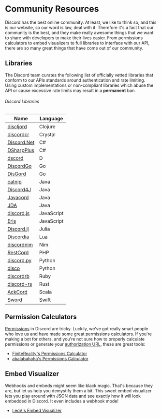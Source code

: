# Community Resources

Discord has the best online community. At least, we like to think so, and this is our website, so our word is law, deal with it. Therefore it's a fact that our community is the best, and they make really awesome things that we want to share with developers to make their lives easier. From permissions calculators to embed visualizers to full libraries to interface with our API, there are so many great things that have come out of our community.

## Libraries

The Discord team curates the following list of officially vetted libraries that conform to our APIs standards around authentication and rate limiting. Using custom implementations or non-compliant libraries which abuse the API or cause excessive rate limits may result in a **permanent** ban.

###### Discord Libraries

| Name | Language |
|------|----------|
| [discljord](https://github.com/igjoshua/discljord) | Clojure |
| [discordcr](https://github.com/meew0/discordcr) | Crystal |
| [Discord.Net](https://github.com/RogueException/Discord.Net) | C# |
| [DSharpPlus](https://github.com/NaamloosDT/DSharpPlus) | C# |
| [dscord](https://github.com/b1naryth1ef/dscord) | D |
| [DiscordGo](https://github.com/bwmarrin/discordgo) | Go |
| [DisGord](https://github.com/andersfylling/disgord) | Go |
| [catnip](https://github.com/mewna/catnip) | Java |
| [Discord4J](https://discord4j.com/) | Java |
| [Javacord](https://github.com/Javacord/Javacord) | Java |
| [JDA](https://github.com/DV8FromTheWorld/JDA) | Java |
| [discord.js](https://github.com/discordjs/discord.js) | JavaScript |
| [Eris](https://github.com/abalabahaha/eris) | JavaScript |
| [Discord.jl](https://github.com/Xh4H/Discord.jl) | Julia |
| [Discordia](https://github.com/SinisterRectus/Discordia) | Lua |
| [discordnim](https://github.com/Krognol/discordnim) | Nim |
| [RestCord](https://www.restcord.com/) | PHP |
| [discord.py](https://github.com/Rapptz/discord.py) | Python |
| [disco](https://github.com/b1naryth1ef/disco) | Python |
| [discordrb](https://github.com/meew0/discordrb) | Ruby |
| [discord-rs](https://github.com/SpaceManiac/discord-rs) | Rust |
| [AckCord](https://github.com/Katrix/AckCord) | Scala |
| [Sword](https://github.com/Azoy/Sword) | Swift |

## Permission Calculators

[Permissions](#DOCS_TOPICS_PERMISSIONS/permissions) in Discord are tricky. Luckily, we've got really smart people who love us and have made some great permissions calculators. If you're making a bot for others, and you're not sure how to properly calculate permissions or generate your [authorization URL](#DOCS_TOPICS_OAUTH2/bot-authorization-flow), these are great tools:

- [FiniteReality's Permissions Calculator](https://finitereality.github.io/permissions-calculator/?v=0)
- [abalabahaha's Permissions Calculator](https://discordapi.com/permissions.html#0)

## Embed Visualizer

Webhooks and embeds might seem like black magic. That's because they are, but let us help you demystify them a bit. This sweet embed visualizer lets you play around with JSON data and see exactly how it will look embedded in Discord. It even includes a webhook mode!

- [LeoV's Embed Visualizer](https://leovoel.github.io/embed-visualizer/)
